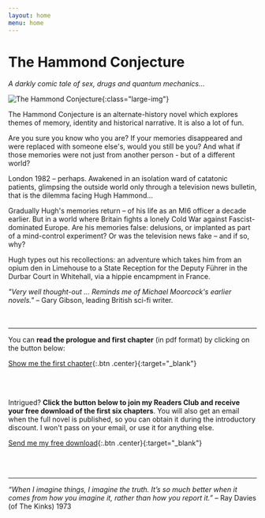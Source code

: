 ```yaml
---
layout: home
menu: home
---
```


# The Hammond Conjecture
*A darkly comic tale of sex, drugs and quantum mechanics…*

![The Hammond Conjecture](/assets/img/hammond.png){:class="large-img"}

The Hammond Conjecture is an alternate-history novel which explores themes of memory, identity and historical narrative. It is also a lot of fun.

Are you sure you know who you are? If your memories disappeared and were replaced with someone else's, would you still be you? And what if those memories were not just from another person - but of a different world?

London 1982 – perhaps. Awakened in an isolation ward of catatonic patients, glimpsing the outside world only through a television news bulletin, that is the dilemma facing Hugh Hammond...

Gradually Hugh's memories return – of his life as an MI6 officer a decade earlier. But in a world where Britain fights a lonely Cold War against Fascist-dominated Europe. Are his memories false: delusions, or implanted as part of a mind-control experiment? Or was the television news fake – and if so, why?

Hugh types out his recollections: an adventure which takes him from an opium den in Limehouse to a State Reception for the Deputy Führer in the Durbar Court in Whitehall, via a hippie encampment in France.

_"Very well thought-out … Reminds me of Michael Moorcock's earlier novels."_ – Gary Gibson, leading British sci-fi writer.
​
<br/>
<br/>
<br/>

---

You can **read the prologue and first chapter** (in pdf format) by clicking on the button below:

[Show me the first chapter](reed-chap1.pdf){:.btn .center}{:target="_blank"}

<br/>
<br/>

Intrigued? **Click the button below to join my Readers Club and receive your free download of the first six chapters**. You will also get an email when the full novel is published, so you can obtain it during the introductory discount. I won't pass on your email, or use it for anything else.


[Send me my free download](http://cm.pn/4bc0){:.btn .center}{:target="_blank"}

<br/>
<br/>

---
_“When I imagine things, I imagine the truth. It’s so much better when it comes from how you imagine it, rather than how you report it.”_ – Ray Davies (of The Kinks) 1973
